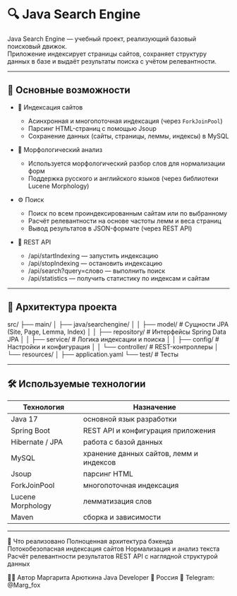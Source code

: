# 🔍 Java Search Engine

Java Search Engine — учебный проект, реализующий базовый поисковый движок.  
Приложение индексирует страницы сайтов, сохраняет структуру данных в базе и выдаёт результаты поиска с учётом релевантности.

---

## 🚀 Основные возможности

- 🔗 Индексация сайтов
  - Асинхронная и многопоточная индексация (через `ForkJoinPool`)
  - Парсинг HTML-страниц с помощью Jsoup
  - Сохранение данных (сайты, страницы, леммы, индексы) в MySQL

- 🧩 Морфологический анализ
  - Используется морфологический разбор слов для нормализации форм
  - Поддержка русского и английского языков (через библиотеки Lucene Morphology)

- ⚙️ Поиск
  - Поиск по всем проиндексированным сайтам или по выбранному
  - Расчёт релевантности на основе частоты лемм и веса страниц
  - Вывод результатов в JSON-формате (через REST API)

- 💬 REST API
  - /api/startIndexing — запустить индексацию
  - /api/stopIndexing — остановить индексацию
  - /api/search?query=слово — выполнить поиск
  - /api/statistics — получить статистику по индексам и сайтам

---

## 🧱 Архитектура проекта

src/
├── main/
│ ├── java/searchengine/
│ │ ├── model/ # Сущности JPA (Site, Page, Lemma, Index)
│ │ ├── repository/ # Интерфейсы Spring Data JPA
│ │ ├── service/ # Логика индексации и поиска
│ │ ├── config/ # Настройки и конфигурация
│ │ └── controller/ # REST-контроллеры
│ └── resources/
│ ├── application.yaml
└── test/ # Тесты

---

## 🛠️ Используемые технологии

| Технология | Назначение |
|-------------|------------|
| Java 17 | основной язык разработки |
| Spring Boot | REST API и конфигурация приложения |
| Hibernate / JPA | работа с базой данных |
| MySQL | хранение данных сайтов, лемм и индексов |
| Jsoup | парсинг HTML |
| ForkJoinPool | многопоточная индексация |
| Lucene Morphology | лемматизация слов |
| Maven | сборка и зависимости |

---

🧠 Что реализовано
Полноценная архитектура бэкенда
Потокобезопасная индексация сайтов
Нормализация и анализ текста
Расчёт релевантности результатов
REST API с наглядной структурой данных

👩‍💻 Автор
Маргарита Арюткина
Java Developer
📍 Россия
💬 Telegram: @Marg_fox

